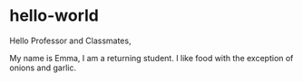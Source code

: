 # hello-world

Hello Professor and Classmates,

My name is Emma, I am a returning student. 
I like food with the exception of onions and garlic. 
